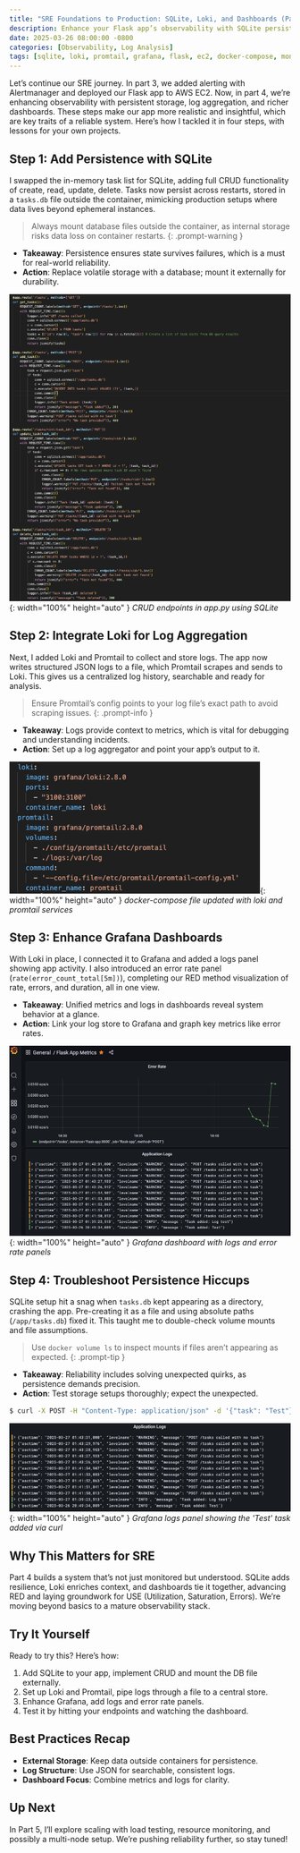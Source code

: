 ```yaml
---
title: "SRE Foundations to Production: SQLite, Loki, and Dashboards (Part 4)"
description: Enhance your Flask app’s observability with SQLite persistence, Loki log aggregation, and advanced Grafana dashboards in this SRE-focused guide.
date: 2025-03-26 08:00:00 -0800
categories: [Observability, Log Analysis]
tags: [sqlite, loki, promtail, grafana, flask, ec2, docker-compose, monitoring, devops, cloud, observability]
---
```


Let’s continue our SRE journey. In part 3, we added alerting with Alertmanager and deployed our Flask app to AWS EC2. Now, in part 4, we’re enhancing observability with persistent storage, log aggregation, and richer dashboards. These steps make our app more realistic and insightful, which are key traits of a reliable system. Here’s how I tackled it in four steps, with lessons for your own projects.

## Step 1: Add Persistence with SQLite
I swapped the in-memory task list for SQLite, adding full CRUD functionality of create, read, update, delete. Tasks now persist across restarts, stored in a `tasks.db` file outside the container, mimicking production setups where data lives beyond ephemeral instances.

  > Always mount database files outside the container, as internal storage risks data loss on container restarts.
  {: .prompt-warning }

- **Takeaway**: Persistence ensures state survives failures, which is a must for real-world reliability.
- **Action**: Replace volatile storage with a database; mount it externally for durability.
  
![Desktop View](/assets/img/posts/20250326/sqlite.png){: width="100%" height="auto" }
_CRUD endpoints in app.py using SQLite_

## Step 2: Integrate Loki for Log Aggregation
Next, I added Loki and Promtail to collect and store logs. The app now writes structured JSON logs to a file, which Promtail scrapes and sends to Loki. This gives us a centralized log history, searchable and ready for analysis.

  > Ensure Promtail’s config points to your log file’s exact path to avoid scraping issues.
  {: .prompt-info }

- **Takeaway**: Logs provide context to metrics, which is vital for debugging and understanding incidents.
- **Action**: Set up a log aggregator and point your app’s output to it.

![Desktop View](/assets/img/posts/20250326/docker-compose-loki-promtail.png){: width="100%" height="auto" }
_docker-compose file updated with loki and promtail services_

## Step 3: Enhance Grafana Dashboards
With Loki in place, I connected it to Grafana and added a logs panel showing app activity. I also introduced an error rate panel (`rate(error_count_total[5m])`), completing our RED method visualization of rate, errors, and duration, all in one view.

- **Takeaway**: Unified metrics and logs in dashboards reveal system behavior at a glance.
- **Action**: Link your log store to Grafana and graph key metrics like error rates.

![Desktop View](/assets/img/posts/20250326/app-logs-error-rate.png){: width="100%" height="auto" }
_Grafana dashboard with logs and error rate panels_

## Step 4: Troubleshoot Persistence Hiccups
SQLite setup hit a snag when `tasks.db` kept appearing as a directory, crashing the app. Pre-creating it as a file and using absolute paths (`/app/tasks.db`) fixed it. This taught me to double-check volume mounts and file assumptions.

  > Use `docker volume ls` to inspect mounts if files aren’t appearing as expected.
  {: .prompt-tip }

- **Takeaway**: Reliability includes solving unexpected quirks, as persistence demands precision.
- **Action**: Test storage setups thoroughly; expect the unexpected.
  
```bash
$ curl -X POST -H "Content-Type: application/json" -d '{"task": "Test"}' http://localhost:5000/tasks
```
![Desktop View](/assets/img/posts/20250326/sqlite-log-test.png){: width="100%" height="auto" }
_Grafana logs panel showing the 'Test' task added via curl_

## Why This Matters for SRE
Part 4 builds a system that’s not just monitored but understood. SQLite adds resilience, Loki enriches context, and dashboards tie it together, advancing RED and laying groundwork for USE (Utilization, Saturation, Errors). We’re moving beyond basics to a mature observability stack.

## Try It Yourself
Ready to try this? Here’s how:
1. Add SQLite to your app, implement CRUD and mount the DB file externally.
2. Set up Loki and Promtail, pipe logs through a file to a central store.
3. Enhance Grafana, add logs and error rate panels.
4. Test it by hitting your endpoints and watching the dashboard.

## Best Practices Recap
- **External Storage**: Keep data outside containers for persistence.
- **Log Structure**: Use JSON for searchable, consistent logs.
- **Dashboard Focus**: Combine metrics and logs for clarity.

## Up Next
In Part 5, I’ll explore scaling with load testing, resource monitoring, and possibly a multi-node setup. We’re pushing reliability further, so stay tuned!